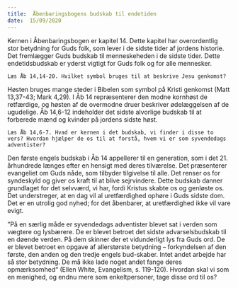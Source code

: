 ```yaml
---
title:  Åbenbaringsbogens budskab til endetiden
date:  15/09/2020
---
```


Kernen i Åbenbaringsbogen er kapitel 14. Dette kapitel har overordentlig stor betydning for Guds folk, som lever i de sidste tider af jordens historie. Det fremlægger Guds budskab til menneskeheden i de sidste tider. Dette endetidsbudskab er yderst vigtigt for Guds folk og for alle mennesker.

`Læs Åb 14,14-20. Hvilket symbol bruges til at beskrive Jesu genkomst?`

Høsten bruges mange steder i Bibelen som symbol på Kristi genkomst (Matt 13,37-43; Mark 4,29). I Åb 14 repræsenterer den modne kornhøst de retfærdige, og høsten af de overmodne druer beskriver ødelæggelsen af de ugudelige. Åb 14,6-12 indeholder det sidste alvorlige budskab til at forberede mænd og kvinder på jordens sidste høst.

`Læs Åb 14,6-7. Hvad er kernen i det budskab, vi finder i disse to vers? Hvordan hjælper de os til at forstå, hvem vi er som syvendedags adventister?`

Den første engels budskab i Åb 14 appellerer til en generation, som i det 21. århundrede længes efter en hensigt med deres tilværelse. Det præsenterer evangeliet om Guds nåde, som tilbyder tilgivelse til alle. Det renser os for syndeskyld og giver os kraft til at blive sejrvindere. Dette budskab danner grundlaget for det selvværd, vi har, fordi Kristus skabte os og genløste os. Det understreger, at en dag vil al uretfærdighed ophøre i Guds sidste dom. Det er en utrolig god nyhed; for det åbenbarer, at uretfærdighed ikke vil vare evigt.

”På en særlig måde er syvendedags adventister blevet sat i verden som vægtere og lysbærere. De er blevet betroet det sidste advarselsbudskab til en døende verden. På dem skinner der et vidunderligt lys fra Guds ord. De er blevet betroet en opgave af allerstørste betydning – forkyndelsen af den første, den anden og den tredje engels bud-skaber. Intet andet arbejde har så stor betydning. De må ikke lade noget andet fange deres opmærksomhed“ (Ellen White, Evangelism, s. 119-120). Hvordan skal vi som en menighed, og endnu mere som enkeltpersoner, tage disse ord til os?